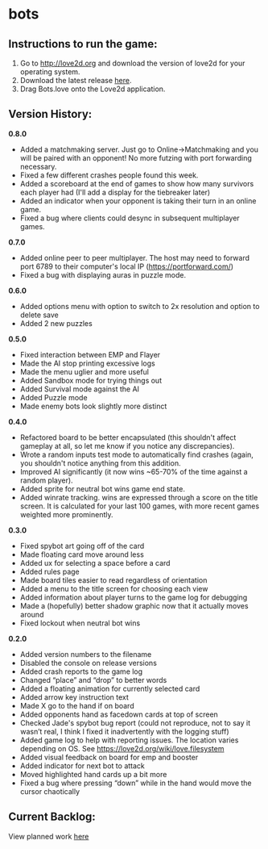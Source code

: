 # bots

Instructions to run the game:
-----------------------------
1. Go to http://love2d.org and download the version of love2d for your operating system.
2. Download the latest release [here](https://github.com/bucketon/bots/raw/master/Release/Bots.love).
3. Drag Bots.love onto the Love2d application.

Version History:
----------------
**0.8.0**
* Added a matchmaking server. Just go to Online->Matchmaking and you will be paired with an opponent! No more futzing with port forwarding necessary.
* Fixed a few different crashes people found this week.
* Added a scoreboard at the end of games to show how many survivors each player had (I'll add a display for the tiebreaker later)
* Added an indicator when your opponent is taking their turn in an online game.
* Fixed a bug where clients could desync in subsequent multiplayer games.

**0.7.0**
* Added online peer to peer multiplayer. The host may need to forward port 6789 to their computer's local IP (https://portforward.com/)
* Fixed a bug with displaying auras in puzzle mode.

**0.6.0**
* Added options menu with option to switch to 2x resolution and option to delete save
* Added 2 new puzzles

**0.5.0**
* Fixed interaction between EMP and Flayer
* Made the AI stop printing excessive logs
* Made the menu uglier and more useful
* Added Sandbox mode for trying things out
* Added Survival mode against the AI
* Added Puzzle mode
* Made enemy bots look slightly more distinct

**0.4.0**
* Refactored board to be better encapsulated (this shouldn't affect gameplay at all, so let me know if you notice any discrepancies).
* Wrote a random inputs test mode to automatically find crashes (again, you shouldn't notice anything from this addition.
* Improved AI significantly (it now wins \~65-70% of the time against a random player).
* Added sprite for neutral bot wins game end state.
* Added winrate tracking. wins are expressed through a score on the title screen. It is calculated for your last 100 games, with more recent games weighted more prominently.

**0.3.0**
* Fixed spybot art going off of the card
* Made floating card move around less
* Added ux for selecting a space before a card
* Added rules page
* Made board tiles easier to read regardless of orientation
* Added a menu to the title screen for choosing each view
* Added information about player turns to the game log for debugging
* Made a (hopefully) better shadow graphic now that it actually moves around
* Fixed lockout when neutral bot wins

**0.2.0**
* Added version numbers to the filename
* Disabled the console on release versions
* Added crash reports to the game log
* Changed “place” and “drop” to better words
* Added a floating animation for currently selected card
* Added arrow key instruction text
* Made X go to the hand if on board
* Added opponents hand as facedown cards at top of screen
* Checked Jade's spybot bug report (could not reproduce, not to say it wasn’t real, I think I fixed it inadvertently with the logging stuff)
* Added game log to help with reporting issues. The location varies depending on OS. See https://love2d.org/wiki/love.filesystem
* Added visual feedback on board for emp and booster
* Added indicator for next bot to attack
* Moved highlighted hand cards up a bit more
* Fixed a bug where pressing “down” while in the hand would move the cursor chaotically

Current Backlog:
----------------
View planned work [here](https://github.com/bucketon/bots/issues)
